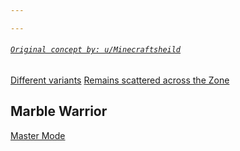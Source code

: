 ```yaml
---

---
```

###### [```Original concept by: u/Minecraftsheild```](https://www.reddit.com/r/SonicTheHedgehog/comments/ymlcdy/i_made_my_own_oc_and_animated_it_hes_a_robot_made/?utm_source=share&utm_medium=web2x&context=3)

[Different variants](https://www.reddit.com/user/Minecraftsheild/comments/yn4es8/heres_some_images_of_different_versions_of_my_oc/?utm_source=share&utm_medium=web2x&context=3)
[Remains scattered across the Zone](https://www.reddit.com/user/Minecraftsheild/comments/yn1s1p/my_oc_doesnt_have_its_own_proper_name_because/?utm_source=share&utm_medium=web2x&context=3)

## Marble Warrior
[Master Mode](https://www.reddit.com/r/SonicTheHedgehog/comments/ymywen/i_already_made_a_animation_of_my_oc_going_master/?utm_source=share&utm_medium=web2x&context=3)
